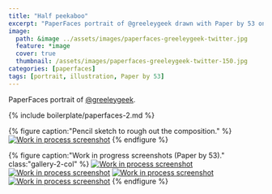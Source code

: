 ```yaml
---
title: "Half peekaboo"
excerpt: "PaperFaces portrait of @greeleygeek drawn with Paper by 53 on an iPad."
image: 
  path: &image ../assets/images/paperfaces-greeleygeek-twitter.jpg 
  feature: *image
  cover: true
  thumbnail: /assets/images/paperfaces-greeleygeek-twitter-150.jpg
categories: [paperfaces]
tags: [portrait, illustration, Paper by 53]
---
```


PaperFaces portrait of [@greeleygeek](https://twitter.com/greeleygeek).

{% include boilerplate/paperfaces-2.md %}

{% figure caption:"Pencil sketch to rough out the composition." %}
[![Work in process screenshot](/assets/images/paperfaces-greeleygeek-process-1-750.jpg)](/assets/images/paperfaces-greeleygeek-process-1-lg.jpg)
{% endfigure %}

{% figure caption:"Work in progress screenshots (Paper by 53)." class:"gallery-2-col" %}
[![Work in process screenshot](/assets/images/paperfaces-greeleygeek-process-2-600.jpg)](/assets/images/paperfaces-greeleygeek-process-2-lg.jpg)
[![Work in process screenshot](/assets/images/paperfaces-greeleygeek-process-3-600.jpg)](/assets/images/paperfaces-greeleygeek-process-3-lg.jpg)
[![Work in process screenshot](/assets/images/paperfaces-greeleygeek-process-4-600.jpg)](/assets/images/paperfaces-greeleygeek-process-4-lg.jpg)
[![Work in process screenshot](/assets/images/paperfaces-greeleygeek-process-5-600.jpg)](/assets/images/paperfaces-greeleygeek-process-5-lg.jpg)
{% endfigure %}
